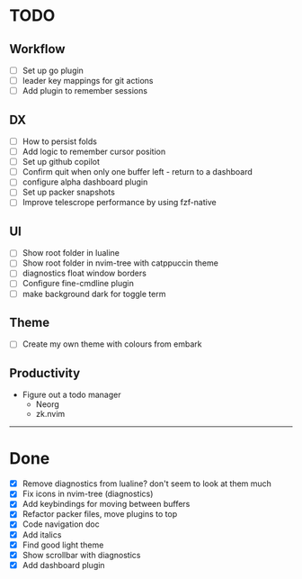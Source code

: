 # TODO

## Workflow
- [ ] Set up go plugin
- [ ] leader key mappings for git actions
- [ ] Add plugin to remember sessions

## DX
- [ ] How to persist folds
- [ ] Add logic to remember cursor position
- [ ] Set up github copilot
- [ ] Confirm quit when only one buffer left
      - return to a dashboard
- [ ] configure alpha dashboard plugin
- [ ] Set up packer snapshots
- [ ] Improve telescrope performance by using fzf-native

## UI
- [ ] Show root folder in lualine
- [ ] Show root folder in nvim-tree with catppuccin theme
- [ ] diagnostics float window borders 
- [ ] Configure fine-cmdline plugin
- [ ] make background dark for toggle term

## Theme
- [ ] Create my own theme with colours from embark  

## Productivity
- Figure out a todo manager
  - Neorg
  - zk.nvim


---


# Done
- [X] Remove diagnostics from lualine? don't seem to look at them much
- [X] Fix icons in nvim-tree (diagnostics)
- [X] Add keybindings for moving between buffers
- [X] Refactor packer files, move plugins to top
- [X] Code navigation doc
- [X] Add italics 
- [X] Find good light theme
- [X] Show scrollbar with diagnostics
- [X] Add dashboard plugin
